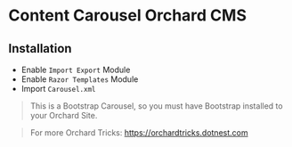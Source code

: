 # Content Carousel Orchard CMS

## Installation
+ Enable `Import Export` Module
+ Enable `Razor Templates` Module
+ Import `Carousel.xml`

> This is a Bootstrap Carousel, so you must have Bootstrap installed to your Orchard Site.

> For more Orchard Tricks: https://orchardtricks.dotnest.com
